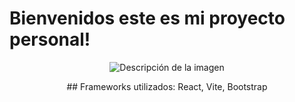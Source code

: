 # Bienvenidos este es mi proyecto personal!

<body>
<p align="center">
  <img src="https://encrypted-tbn0.gstatic.com/images?q=tbn:ANd9GcTnt6FomDwusPis9HdQOAefKveu7jASJ-z89r6PW_G7Dw&s" alt="Descripción de la imagen">
</p>
<p align="center">
  ## Frameworks utilizados: React, Vite, Bootstrap
</p>
